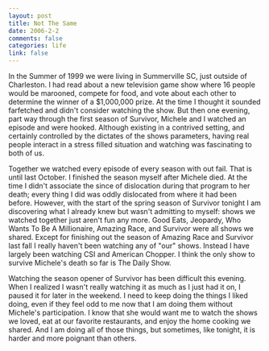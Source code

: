 ```yaml
--- 
layout: post
title: Not The Same
date: 2006-2-2
comments: false
categories: life
link: false
---
```

In the Summer of 1999 we were living in Summerville SC, just outside of Charleston. I had read about a new television game show where 16 people would be marooned, compete for food, and vote about each other to determine the winner of a $1,000,000 prize. At the time I thought it sounded farfetched and didn't consider watching the show. But then one evening, part way through the first season of Survivor, Michele and I watched an episode and were hooked. Although existing in a contrived setting, and certainly controlled by the dictates of the shows parameters, having real people interact in a stress filled situation and watching was fascinating to both of us.

Together we watched every episode of every season with out fail. That is until last October. I finished the season myself after Michele died. At the time I didn't associate the since of dislocation during that program to her death; every thing I did was oddly dislocated from where it had been before. However, with the start of the spring season of Survivor tonight I am discovering what I already knew but wasn't admitting to myself: shows we watched together just aren't fun any more. Good Eats, Jeopardy, Who Wants To Be A Millionaire, Amazing Race, and Survivor were all shows we shared. Except for finishing out the season of Amazing Race and Survivor last fall I really haven't been watching any of "our" shows. Instead I have largely been watching CSI and American Chopper. I think the only show to survive Michele's death so far is The Daily Show.

Watching the season opener of Survivor has been difficult this evening. When I realized I wasn't really watching it as much as I just had it on, I paused it for later in the weekend. I need to keep doing the things I liked doing, even if they feel odd to me now that I am doing them without Michele's participation. I know that she would want me to watch the shows we loved, eat at our favorite restaurants, and enjoy the home cooking we shared. And I am doing all of those things, but sometimes, like tonight, it is harder and more poignant than others.
